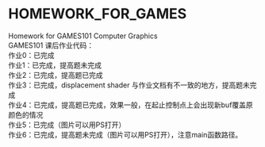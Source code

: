 # HOMEWORK_FOR_GAMES
Homework for GAMES101 Computer Graphics</br>
GAMES101 课后作业代码：</br>
作业0：已完成</br>
作业1：已完成，提高题未完成</br>
作业2：已完成，提高题已完成</br>
作业3：已完成，displacement shader 与作业文档有不一致的地方，提高题未完成</br>
作业4：已完成，提高题已完成，效果一般，在起止控制点上会出现新buf覆盖原颜色的情况</br>
作业5：已完成（图片可以用PS打开）</br>
作业6：已完成，提高题未完成（图片可以用PS打开），注意main函数路径。</br>
